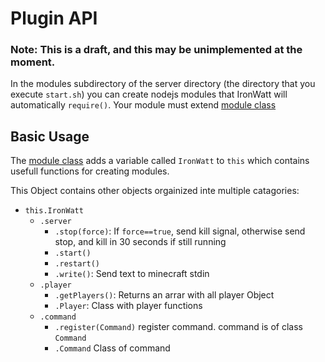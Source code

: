 # Plugin API

### Note: This is a draft, and this may be unimplemented at the moment.
In the modules subdirectory of the server directory (the directory that you execute `start.sh`) you can create
nodejs modules that IronWatt will automatically `require()`. Your module must extend [module class] 

## Basic Usage
The [module class] adds a variable called `IronWatt` to `this` which contains usefull functions for
creating modules.

This Object contains other objects orgainized inte multiple catagories:
- `this.IronWatt`
  - `.server`
    - `.stop(force)`: If `force==true`, send kill signal, otherwise send stop, and kill in 30 seconds if still running 
    - `.start()`
    - `.restart()`
    - `.write()`: Send text to minecraft stdin
  - `.player`
    - `.getPlayers()`: Returns an arrar with all player Object
    - `.Player`: Class with player functions
  - `.command`
    - `.register(Command)` register command. command is of class `Command`
    - `.Command` Class of command

[module class]: https://github.com/IronWatt/iron-watt/blob/src/module/module.js
